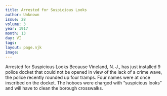 ```yaml
---
title: Arrested for Suspicious Looks
author: Unknown
issue: 28
volume: 3
year: 1917
month: 13
day: VI
tags:
layout: page.njk
image:
---
```

Arrested for Suspicious Looks    Because Vineland, N. J., has just installed 9 police docket that could not be opened in view of the lack of a crime wave, the police recently rounded up four tramps. Four names were at once inscribed on the docket. The hoboes were charged with “suspicious looks” and will have to clean the borough crosswalks. 




